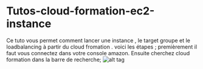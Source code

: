 # Tutos-cloud-formation-ec2-instance
Ce tuto vous permet comment lancer une instance , le target groupe et le loadbalancing à partir du cloud fromation . voici les étapes ;
premièrement il faut vous connectez dans votre console amazon.
Ensuite cherchez cloud formation dans la barre de recherche;
![alt tag](https://github.com/AWS-Re-Start-RDC-KINSHASA-1/Tutos-cloud-formation-ec2-instance/issues/1#issue-2164983757)
